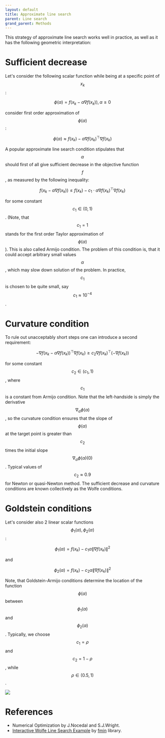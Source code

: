 ```yaml
---
layout: default
title: Approximate line search
parent: Line search
grand_parent: Methods
---
```


This strategy of approximate line search works well in practice, as well as it has the following geometric interpretation:

# Sufficient decrease

Let's consider the following scalar function while being at a specific point of $$x_k$$: 

$$
\phi(\alpha) = f(x_k - \alpha\nabla f(x_k)), \alpha \geq 0
$$

consider first order approximation of  $$\phi(\alpha)$$:

$$
\phi(\alpha) \approx f(x_k) - \alpha\nabla f(x_k)^\top \nabla f(x_k)
$$

A popular approximate line search condition stipulates that $$\alpha$$ should first of all give sufficient decrease in the objective function $$f$$, as measured by the following inequality:

$$
f(x_k - \alpha \nabla f (x_k)) \leq f(x_k) - c_1 \cdot \alpha\nabla f(x_k)^\top \nabla f(x_k)
$$

for some constant $$c_1 \in (0,1)$$. (Note, that $$c_1 = 1$$ stands for the first order Taylor approximation of $$\phi(\alpha)$$). This is also called Armijo condition. The problem of this condition is, that it could accept arbitrary small values $$\alpha$$, which may slow down solution of the problem. In practice, $$c_1$$ is chosen to be quite small, say $$c_1 \approx 10^{−4}$$.

# Curvature condition

To rule out unacceptably short steps one can introduce a second requirement:

$$
-\nabla f (x_k - \alpha \nabla f(x_k))^\top \nabla f(x_k) \geq c_2 \nabla f(x_k)^\top(- \nabla f(x_k))
$$

for some constant $$c_2 \in (c_1,1)$$, where $$c_1$$ is a constant from Armijo condition. Note that the left-handside is simply the derivative $$\nabla_\alpha \phi(\alpha)$$, so the curvature condition ensures that the slope of $$\phi(\alpha)$$ at the target point is greater than $$c_2$$ times the initial slope $$\nabla_\alpha \phi(\alpha)(0)$$. Typical values of $$c_2 \approx 0.9$$ for Newton or quasi-Newton method. The sufficient decrease and curvature conditions are known collectively as the Wolfe conditions.

# Goldstein conditions

Let's consider also 2 linear scalar functions $$\phi_1(\alpha), \phi_2(\alpha)$$:

$$
\phi_1(\alpha) = f(x_k) - c_1 \alpha \|\nabla f(x_k)\|^2
$$

and

$$
\phi_2(\alpha) = f(x_k) - c_2 \alpha \|\nabla f(x_k)\|^2
$$

Note, that Goldstein-Armijo conditions determine the location of the function $$\phi(\alpha)$$ between $$\phi_1(\alpha)$$ and $$\phi_2(\alpha)$$. Typically, we choose $$c_1 = \rho$$ and $$c_2 = 1 - \rho$$, while $$ \rho \in (0.5, 1)$$.

![](../backtracking.svg)

# References

* Numerical Optimization by J.Nocedal and S.J.Wright.
* [Interactive Wolfe Line Search Example](../wolfe_fmin.html) by [fmin](https://github.com/benfred/fmin) library.


